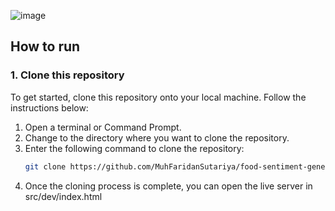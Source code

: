 ![image](https://github.com/MuhFaridanSutariya/food-sentiment-generator/assets/88027268/6f47c7ed-66f8-4ee3-a6fc-0083c823525e)

## How to run

### 1. Clone this repository
To get started, clone this repository onto your local machine. Follow the instructions below:

1. Open a terminal or Command Prompt.
2. Change to the directory where you want to clone the repository.
3. Enter the following command to clone the repository:
   ```bash
   git clone https://github.com/MuhFaridanSutariya/food-sentiment-generator.git
   ```
4. Once the cloning process is complete, you can open the live server in src/dev/index.html
